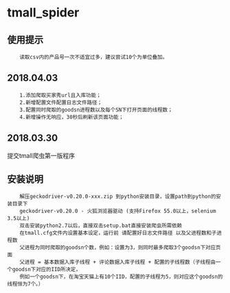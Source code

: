 # tmall_spider

使用提示
--------
        读取csv内的产品号一次不适宜过多，建议尝试10个为单位叠加。

2018.04.03
----------
        1.添加爬取买家秀url且入库功能；
        2.新增配置文件配置日志文件路径；
        3.配置同时爬取的goodsn进程数以及每个SN下打开页面的线程数；
        4.新增操作无响应，30秒后刷新该页面功能；

2018.03.30
----------
提交tmall爬虫第一版程序


安装说明
--------
        解压geckodriver-v0.20.0-xxx.zip 到python安装目录，设置path到python的安装目录下
        geckodriver-v0.20.0 - 火狐浏览器驱动 (支持Firefox 55.0以上，selenium 3.5以上)
        双击安装python2.7以后，直接双击setup.bat直接安装爬虫所需依赖
        在tmall.cfg文件内设置基本设定，运行前 请配置好日志文件路径 以及父进程数和子进程数
        父进程为同时爬取的goodsn个数，例如：设置为3，则同时最多爬取3个goodsn下对应页面
        父进程 = 基本数据入库子线程 + 评论数据入库子线程 + 配置的子线程数（子线程由一个goodsn下对应的IID所决定，
        例如一个goodsn下，在淘宝天猫上有10个IID，配置的子线程为5，则对应这个goodsn的线程恒为7个。）

